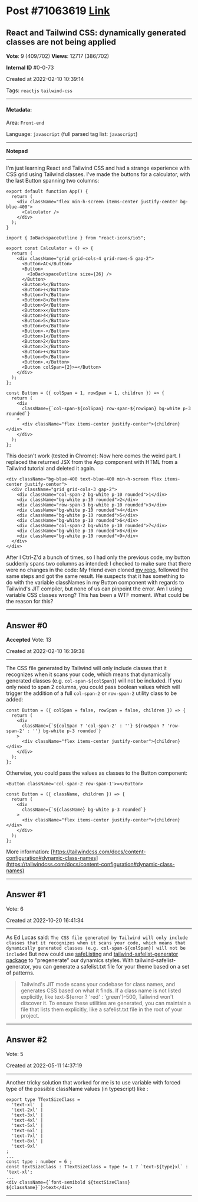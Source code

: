 
# Post \#71063619 [Link](https://stackoverflow.com/questions/71063619/)

## React and Tailwind CSS: dynamically generated classes are not being applied

**Vote**: 9 (409/702) **Views**: 12717 (386/702) 

**Internal ID** \#0-0-73

Created at 2022-02-10 10:39:14

Tags: `reactjs` `tailwind-css`

----------

#### Metadata:

Area: `Front-end`

Language: `javascript` (full parsed tag list: `javascript`)

----------

**Notepad**


----------

I'm just learning React and Tailwind CSS and had a strange experience with CSS grid using Tailwind classes. I've made the buttons for a calculator, with the last Button spanning two columns:

```
export default function App() {
  return (
    <div className="flex min-h-screen items-center justify-center bg-blue-400">
      <Calculator />
    </div>
  );
}
```


```
import { IoBackspaceOutline } from "react-icons/io5";

export const Calculator = () => {
  return (
    <div className="grid grid-cols-4 grid-rows-5 gap-2">
      <Button>AC</Button>
      <Button>
        <IoBackspaceOutline size={26} />
      </Button>
      <Button>%</Button>
      <Button>÷</Button>
      <Button>7</Button>
      <Button>8</Button>
      <Button>9</Button>
      <Button>x</Button>
      <Button>4</Button>
      <Button>5</Button>
      <Button>6</Button>
      <Button>-</Button>
      <Button>1</Button>
      <Button>2</Button>
      <Button>3</Button>
      <Button>+</Button>
      <Button>0</Button>
      <Button>.</Button>
      <Button colSpan={2}>=</Button>
    </div>
  );
};

const Button = ({ colSpan = 1, rowSpan = 1, children }) => {
  return (
    <div
      className={`col-span-${colSpan} row-span-${rowSpan} bg-white p-3 rounded`}
    >
      <div className="flex items-center justify-center">{children}</div>
    </div>
  );
};
```

This doesn't work (tested in Chrome):
[](https://i.stack.imgur.com/W2M9X.png)
Now here comes the weird part. I replaced the returned JSX from the App component with HTML from a Tailwind tutorial and deleted it again.
```
<div className="bg-blue-400 text-blue-400 min-h-screen flex items-center justify-center">
  <div className="grid grid-cols-3 gap-2">
    <div className="col-span-2 bg-white p-10 rounded">1</div>
    <div className="bg-white p-10 rounded">2</div>
    <div className="row-span-3 bg-white p-10 rounded">3</div>
    <div className="bg-white p-10 rounded">4</div>
    <div className="bg-white p-10 rounded">5</div>
    <div className="bg-white p-10 rounded">6</div>
    <div className="col-span-2 bg-white p-10 rounded">7</div>
    <div className="bg-white p-10 rounded">8</div>
    <div className="bg-white p-10 rounded">9</div>
  </div>
</div>
```

After I Ctrl-Z'd a bunch of times, so I had only the previous code, my button suddenly spans two columns as intended:
[](https://i.stack.imgur.com/WAkNA.png)
I checked to make sure that there were no changes in the code:
[](https://i.stack.imgur.com/7oDDw.png)
My friend even cloned [my repo](https://github.com/asgervelling/col-span-bug/), followed the same steps and got the same result.
He suspects that it has something to do with the variable classNames in my Button component with regards to Tailwind's JIT compiler, but none of us can pinpoint the error.
Am I using variable CSS classes wrong?
This has been a WTF moment. What could be the reason for this?


----------
        
## Answer \#0

**Accepted** Vote: 13

Created at 2022-02-10 16:39:38

------------

The CSS file generated by Tailwind will only include classes that it recognizes when it scans your code, which means that dynamically generated classes (e.g. `col-span-${colSpan}`) will not be included.
If you only need to span 2 columns, you could pass boolean values which will trigger the addition of a full `col-span-2` or `row-span-2` utility class to be added:
```
const Button = ({ colSpan = false, rowSpan = false, children }) => {
  return (
    <div
      className={`${colSpan ? 'col-span-2' : ''} ${rowSpan ? 'row-span-2' : ''} bg-white p-3 rounded`}
    >
      <div className="flex items-center justify-center">{children}</div>
    </div>
  );
};
```

Otherwise, you could pass the values as classes to the Button component:
```
<Button className='col-span-2 row-span-1'>=</Button>

const Button = ({ className, children }) => {
  return (
    <div
      className={`${className} bg-white p-3 rounded`}
    >
      <div className="flex items-center justify-center">{children}</div>
    </div>
  );
};
```

More information: [https://tailwindcss.com/docs/content-configuration#dynamic-class-names](https://tailwindcss.com/docs/content-configuration#dynamic-class-names)


------------
    
    
## Answer \#1

 Vote: 6

Created at 2022-10-20 16:41:34

------------

As Ed Lucas said:
`The CSS file generated by Tailwind will only include classes that it recognizes when it scans your code, which means that dynamically generated classes (e.g. col-span-${colSpan}) will not be included`
But now could use [safeListing](https://tailwindcss.com/docs/content-configuration#safelisting-classes)
and
[tailwind-safelist-generator package](https://www.npmjs.com/package/tailwind-safelist-generator) to "pregenerate" our dynamics styles.
With tailwind-safelist-generator, you can generate a safelist.txt file for your theme based on a set of patterns.
> Tailwind's JIT mode scans your codebase for class names, and generates
CSS based on what it finds. If a class name is not listed explicitly,
like text-${error ? 'red' : 'green'}-500, Tailwind won't discover it.
To ensure these utilities are generated, you can maintain a file that
lists them explicitly, like a safelist.txt file in the root of your
project.


------------
    
    
## Answer \#2

 Vote: 5

Created at 2022-05-11 14:37:19

------------

Another tricky solution that worked for me is to use variable with forced type of the possible className values (in typescript) like :
```
export type TTextSizeClass =
  'text-xl'  |
  'text-2xl' |
  'text-3xl' |
  'text-4xl' |
  'text-5xl' |
  'text-6xl' |
  'text-7xl' |
  'text-8xl' |
  'text-9xl'
;
...
const type : number = 6 ;
const textSizeClass : TTextSizeClass = type != 1 ? `text-${type}xl` : 'text-xl';
...
<div className={`font-semibold ${textSizeClass} ${className}`}>text</div>
```



------------
    
    
